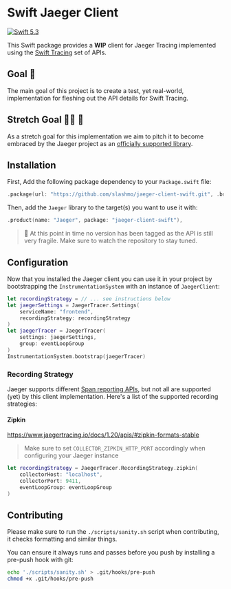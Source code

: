 # Swift Jaeger Client

[![Swift 5.3](https://img.shields.io/badge/Swift-5.2-ED523F.svg?style=flat)](https://swift.org/download/)

This Swift package provides a **WIP** client for Jaeger Tracing implemented using the
[Swift Tracing](https://github.com/slashmo/gsoc-swift-tracing) set of APIs.

## Goal 🥅

The main goal of this project is to create a test, yet real-world, implementation for fleshing out the API details for
Swift Tracing.

## Stretch Goal 🙆‍♀️ 🥅

As a stretch goal for this implementation we aim to pitch it to become embraced by the Jaeger project as an [officially supported library](https://www.jaegertracing.io/docs/1.19/client-libraries/#supported-libraries).

## Installation

First, Add the following package dependency to your `Package.swift` file:

```swift
.package(url: "https://github.com/slashmo/jaeger-client-swift.git", .branch("main")),
```

Then, add the `Jaeger` library to the target(s) you want to use it with:

```swift
.product(name: "Jaeger", package: "jaeger-client-swift"),
```

> 🔖 At this point in time no version has been tagged as the API is still very fragile. Make sure to watch the repository to stay tuned.

## Configuration

Now that you installed the Jaeger client you can use it in your project by bootstrapping the `InstrumentationSystem` with an instance of `JaegerClient`:

```swift
let recordingStrategy = // ... see instructions below
let jaegerSettings = JaegerTracer.Settings(
    serviceName: "frontend", 
    recordingStrategy: recordingStrategy
)
let jaegerTracer = JaegerTracer(
    settings: jaegerSettings, 
    group: eventLoopGroup
)
InstrumentationSystem.bootstrap(jaegerTracer)
```

### Recording Strategy

Jaeger supports different [Span reporting APIs](https://www.jaegertracing.io/docs/1.20/apis/#span-reporting-apis), but not all are supported (yet) by this client implementation. Here's a list of the supported recording strategies:

#### Zipkin

https://www.jaegertracing.io/docs/1.20/apis/#zipkin-formats-stable

> Make sure to set `COLLECTOR_ZIPKIN_HTTP_PORT` accordingly when configuring your Jaeger instance

```swift
let recordingStrategy = JaegerTracer.RecordingStrategy.zipkin(
    collectorHost: "localhost",
    collectorPort: 9411,
    eventLoopGroup: eventLoopGroup
)
```

## Contributing

Please make sure to run the `./scripts/sanity.sh` script when contributing, it checks formatting and similar things.

You can ensure it always runs and passes before you push by installing a pre-push hook with git:

```sh
echo './scripts/sanity.sh' > .git/hooks/pre-push
chmod +x .git/hooks/pre-push
```
